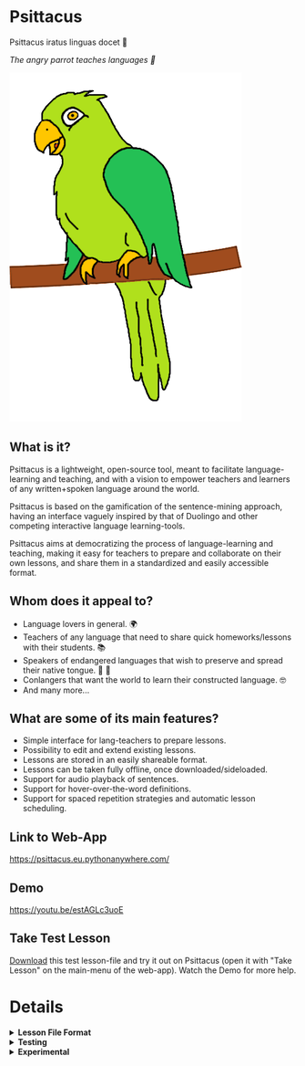 # Psittacus




<p>Psittacus iratus linguas docet 🦜</p>
<p><em>The angry parrot teaches languages 🦜</em></p>

<img src="./psittacus/app/res/favicon.png" />


## What is it?

Psittacus is a lightweight, open-source tool, meant to facilitate language-learning and teaching, and with a vision to empower teachers and learners of any written+spoken language around the world. 

Psittacus is based on the gamification of the sentence-mining approach, having an interface vaguely inspired by that of Duolingo and other competing interactive language learning-tools. 

Psittacus aims at democratizing the process of language-learning and teaching, making it easy for teachers to prepare and collaborate on their own lessons, and share them in a standardized and easily accessible format. 


## Whom does it appeal to?

* Language lovers in general. 🌍
* Teachers of any language that need to share quick homeworks/lessons with their students. 📚
* Speakers of endangered languages that wish to preserve and spread their native tongue. 🌱 📼
* Conlangers that want the world to learn their constructed language. 🤓
* And many more...

## What are some of its main features?
* Simple interface for lang-teachers to prepare lessons.
* Possibility to edit and extend existing lessons.
* Lessons are stored in an easily shareable format. 
* Lessons can be taken fully offline, once downloaded/sideloaded.
* Support for audio playback of sentences.
* Support for hover-over-the-word definitions.
* Support for spaced repetition strategies and automatic lesson scheduling.


## Link to Web-App

<a href="https://psittacus.eu.pythonanywhere.com/">https://psittacus.eu.pythonanywhere.com/</a>

## Demo

<a href="https://youtu.be/estAGLc3uoE">https://youtu.be/estAGLc3uoE</a>


## Take Test Lesson

<p>
<a href="https://drive.google.com/uc?export=download&id=1XjN370GYhlCX7BPPCr6gNDsXfteMDeLN" title="download lesson file" alt="download lesson file">Download</a>
this test lesson-file and try it out on Psittacus (open it with "Take Lesson" on the main-menu of the web-app). Watch the Demo for more help.
</p>





# Details

<details>
   <summary><strong>Lesson File Format</strong></summary>
   
   # Lesson File Format
   
  A 'lesson' comprises: sentence-pairs, word-definitions and audio-data. Each single lesson is made up of multiple 'propositions'. 
  Each proposition expresses an idea in two different languages. The information of a lesson is stored in the widely-known json format, 
  and can be shared as a simple text file. 
   
   
  ## The structure of a lesson-json is the following:
  
  ```   
   {   
        "metadata" : {},
        "propositions" : [proposition1, proposition2, proposition3, ...],
        "explanation" : {text : "<h1>some in-depth explanation of the lesson...</h1>"}
   }
  ```

  ## Metadata looks like this:

  ```
  {
    "target_language" : "target lang",
    "source_language" : "source lang",
    "author" : "author-or-authors",
    "title" : "lesson_subject_and_or_number",  
    "last_modified" : 1644144766547
  }
  ```

  (More metadata may get added to lessons in the future).
   
   
  ## The Explanation Part:
   
   Contains 'text', which is an html string of styled text, it can include external resources such as links to other pages or linked multimedia content. It can  serve both as a theoretical introduction to the lesson for the student, or as a container for more insights related to the practical exercises (propositions) in the lesson.


  
  ## Each proposition has the following structure:
  
  ```
  {
   "sentence_one" : "ciao mondo",
   "sentence_two" : "hello world",
   "word_dict" : {"ciao":"hello", "mondo":"world"},
   "reverse_dict" : {"hello":"ciao", "world":"mondo"},
   "audio_base64" : "data:audio/mpeg;base64GkXfo5...",
   "target_to_native" : true
  }
  
  ```
   
   * sentence_one: the sentence in the **target language** (ie: the language the student wishes to learn).
   * sentence_two: the same idea expressed in the **student's language**.
   * audio_base64: the audio of sentence_one (in the **target language**) recorded by a native or proficient speaker. Encoded
   as audio-data in base-64. 
   * target_to_native: true if the user should be asked to translate from the target language to his/her native one, false otherwise.
   * word_dict: a dictionary that provides a brief description of each word of the target lang.
   * reverse_dict: a dictionary that provides a brief description of each word of the source lang in terms of the target lang.
   
   #### Please note that: 
   
   * A 'word' here simply means: 'a string of unicode characters surrounded by spaces'. 
   
   * The definition can and should be made up of more words, and may eventually include a brief analysis of the grammar (tense, gender, case markings...) if that helps the student understand the context better. In more 'advanced' lessons, this brief definition may be provided in
   terms of the target language, for those who favor a full-immersion approach.
   
</details>

<details>
<summary><strong>Testing</strong></summary>

# To build this web-app:

(You have to have yarn or npm installed).

## 1. Clone this repo:

... and open up its directory.

## 2. Install the dependencies:

```
yarn install 
```
## 3. Build:

```
yarn run build
```


## 4. Run:

Copy and paste the full path of:

```
/psittacus/dist/index.html
```
... to your browser's navigation bar.


## Debugging:

* Use:

```
yarn run dev-build
```

to generate an un-minified developer build (easier to debug).

And maybe consider doing this in `jsconfig.json`:

```
"checkJs" : true
```

(This option is far too annoying to stay on all the time, and doesn't even catch all of the errors for lack of information).


</details>


<details>
   <summary><strong>Experimental</strong></summary>
   
   # Automatic Lesson Generator
   
   For more info:

   <a href="./palg/README.md"> `./palg/README.md` </a>

</details>





